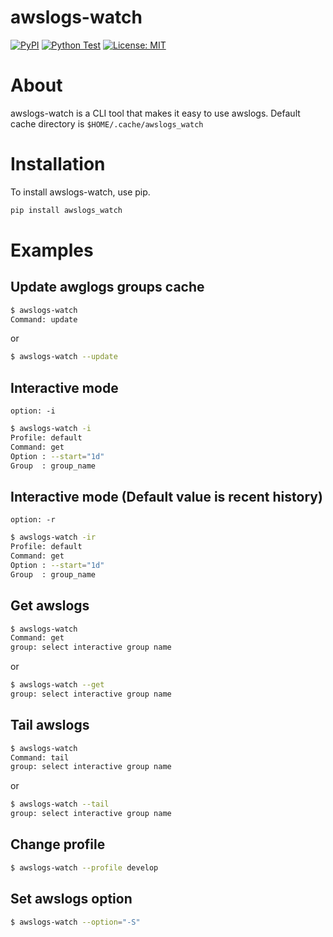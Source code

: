 awslogs-watch
==

[![PyPI](https://badge.fury.io/py/awslogs-watch.svg)](https://badge.fury.io/py/awslogs-watch)
[![Python Test](https://github.com/deresmos/awslogs-watch/workflows/Python%20Test/badge.svg)](https://github.com/deresmos/awslogs-watch/actions?workflow=Python+Test)
[![License: MIT](https://img.shields.io/badge/License-MIT-yellow.svg)](https://github.com/deresmos/awslogs-watch/blob/master/LICENSE)


About
===
awslogs-watch is a CLI tool that makes it easy to use awslogs.
Default cache directory is `$HOME/.cache/awslogs_watch`

Installation
==
To install awslogs-watch, use pip.

```bash
pip install awslogs_watch
```

Examples
==

## Update awglogs groups cache
```bash
$ awslogs-watch
Command: update
```

or

```bash
$ awslogs-watch --update
```

## Interactive mode
`option: -i`
```bash
$ awslogs-watch -i
Profile: default
Command: get
Option : --start="1d"
Group  : group_name
```

## Interactive mode (Default value is recent history)
`option: -r`
```bash
$ awslogs-watch -ir
Profile: default
Command: get
Option : --start="1d"
Group  : group_name
```

## Get awslogs
```bash
$ awslogs-watch
Command: get
group: select interactive group name
```

or

```bash
$ awslogs-watch --get
group: select interactive group name
```

## Tail awslogs
```bash
$ awslogs-watch
Command: tail
group: select interactive group name
```

or

```bash
$ awslogs-watch --tail
group: select interactive group name
```

## Change profile
```bash
$ awslogs-watch --profile develop
```

## Set awslogs option
```bash
$ awslogs-watch --option="-S"
```
